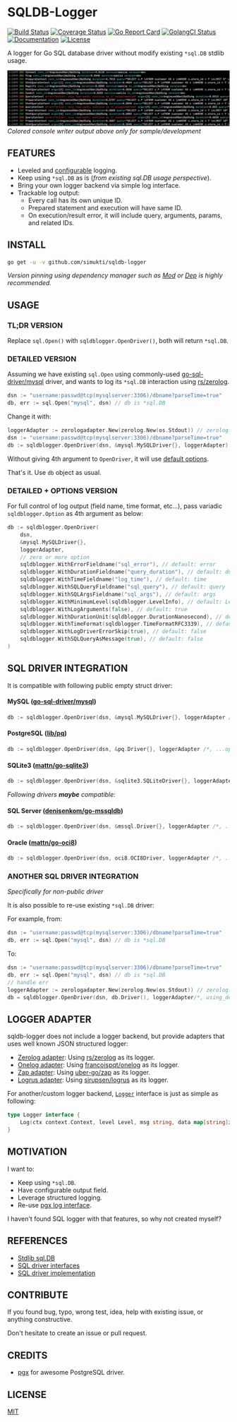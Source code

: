 # SQLDB-Logger

[![Build Status](https://travis-ci.com/simukti/sqldb-logger.svg)](https://travis-ci.com/simukti/sqldb-logger) [![Coverage Status](https://coveralls.io/repos/github/simukti/sqldb-logger/badge.svg)](https://coveralls.io/github/simukti/sqldb-logger) [![Go Report Card](https://goreportcard.com/badge/github.com/simukti/sqldb-logger)](https://goreportcard.com/report/github.com/simukti/sqldb-logger) [![GolangCI Status](https://golangci.com/badges/github.com/simukti/sqldb-logger.svg)](https://golangci.com/r/github.com/simukti/sqldb-logger) [![Documentation](https://godoc.org/github.com/simukti/sqldb-logger?status.svg)](http://godoc.org/github.com/simukti/sqldb-logger) [![License](http://img.shields.io/badge/license-MIT-blue.svg?style=flat)](https://raw.githubusercontent.com/simukti/sqldb-logger/master/LICENSE.txt)

A logger for Go SQL database driver without modify existing `*sql.DB` stdlib usage.

![shameless console output sample](./logadapter/zerologadapter/console.jpg?raw=true "go sql database logger output") 
_Colored console writer output above only for sample/development_

## FEATURES

- Leveled and [configurable](./options.go) logging.
- Keep using `*sql.DB` as is (_from existing sql.DB usage perspective_).
- Bring your own logger backend via simple log interface.
- Trackable log output:
    - Every call has its own unique ID.
    - Prepared statement and execution will have same ID.
    - On execution/result error, it will include query, arguments, params, and related IDs. 

## INSTALL

```bash
go get -u -v github.com/simukti/sqldb-logger
```

_Version pinning using dependency manager such as [Mod](https://github.com/golang/go/wiki/Modules) or [Dep](https://github.com/golang/dep) is highly recommended._

## USAGE

### TL;DR VERSION

Replace `sql.Open()` with `sqldblogger.OpenDriver()`, both will return `*sql.DB`.

### DETAILED VERSION

Assuming we have existing `sql.Open` using commonly-used [go-sql-driver/mysql](https://github.com/go-sql-driver/mysql) driver, 
and wants to log its `*sql.DB` interaction using [rs/zerolog](https://github.com/rs/zerolog).

```go
dsn := "username:passwd@tcp(mysqlserver:3306)/dbname?parseTime=true"
db, err := sql.Open("mysql", dsn) // db is *sql.DB
```

Change it with:

```go
loggerAdapter := zerologadapter.New(zerolog.New(os.Stdout)) // zerolog.New(zerolog.NewConsoleWriter()) // <-- for colored console
dsn := "username:passwd@tcp(mysqlserver:3306)/dbname?parseTime=true"
db := sqldblogger.OpenDriver(dsn, &mysql.MySQLDriver{}, loggerAdapter) // db is still *sql.DB
``` 

Without giving 4th argument to `OpenDriver`, it will use [default options](./options.go#L19-L29).

That's it. Use `db` object as usual.

### DETAILED + OPTIONS VERSION

For full control of log output (field name, time format, etc...), pass variadic `sqldblogger.Option` as 4th argument as below:

```go
db := sqldblogger.OpenDriver(
    dsn, 
    &mysql.MySQLDriver{}, 
    loggerAdapter,
    // zero or more option
    sqldblogger.WithErrorFieldname("sql_error"), // default: error
    sqldblogger.WithDurationFieldname("query_duration"), // default: duration
    sqldblogger.WithTimeFieldname("log_time"), // default: time
    sqldblogger.WithSQLQueryFieldname("sql_query"), // default: query
    sqldblogger.WithSQLArgsFieldname("sql_args"), // default: args
    sqldblogger.WithMinimumLevel(sqldblogger.LevelInfo), // default: LevelDebug
    sqldblogger.WithLogArguments(false), // default: true
    sqldblogger.WithDurationUnit(sqldblogger.DurationNanosecond), // default: millisecond
    sqldblogger.WithTimeFormat(sqldblogger.TimeFormatRFC3339), // default: unix timestamp
    sqldblogger.WithLogDriverErrorSkip(true), // default: false
    sqldblogger.WithSQLQueryAsMessage(true), // default: false
)
```

## SQL DRIVER INTEGRATION

It is compatible with following public empty struct driver: 

#### MySQL ([go-sql-driver/mysql](https://github.com/go-sql-driver/mysql))

```go
db := sqldblogger.OpenDriver(dsn, &mysql.MySQLDriver{}, loggerAdapter /*, ...options */)
```

#### PostgreSQL ([lib/pq](https://github.com/lib/pq))

```go
db := sqldblogger.OpenDriver(dsn, &pq.Driver{}, loggerAdapter /*, ...options */) 
```

#### SQLite3 ([mattn/go-sqlite3](https://github.com/mattn/go-sqlite3))

```go
db := sqldblogger.OpenDriver(dsn, &sqlite3.SQLiteDriver{}, loggerAdapter /*, ...options */)
```

_Following drivers **maybe** compatible:_ 

#### SQL Server ([denisenkom/go-mssqldb](https://github.com/denisenkom/go-mssqldb))

```go
db := sqldblogger.OpenDriver(dsn, &mssql.Driver{}, loggerAdapter /*, ...options */)
```

#### Oracle ([mattn/go-oci8](https://github.com/mattn/go-oci8))

```go
db := sqldblogger.OpenDriver(dsn, oci8.OCI8Driver, loggerAdapter /*, ...options */)
```

### ANOTHER SQL DRIVER INTEGRATION

_Specifically for non-public driver_
 
It is also possible to re-use existing `*sql.DB` driver:

For example, from:

```go
dsn := "username:passwd@tcp(mysqlserver:3306)/dbname?parseTime=true"
db, err := sql.Open("mysql", dsn) // db is *sql.DB
```

To:

```go
dsn := "username:passwd@tcp(mysqlserver:3306)/dbname?parseTime=true"
db, err := sql.Open("mysql", dsn) // db is *sql.DB
// handle err
loggerAdapter := zerologadapter.New(zerolog.New(os.Stdout)) // zerolog.New(zerolog.NewConsoleWriter()) // <-- for colored console
db = sqldblogger.OpenDriver(dsn, db.Driver(), loggerAdapter/*, using_default_options*/) // db is still *sql.DB
```

## LOGGER ADAPTER

sqldb-logger does not include a logger backend, but provide adapters that uses well known JSON structured logger:

- [Zerolog adapter](logadapter/zerologadapter): Using [rs/zerolog](https://github.com/rs/zerolog) as its logger.
- [Onelog adapter](logadapter/onelogadapter): Using [francoispqt/onelog](https://github.com/francoispqt/onelog) as its logger.
- [Zap adapter](logadapter/zapadapter): Using [uber-go/zap](https://github.com/uber-go/zap) as its logger.
- [Logrus adapter](logadapter/logrusadapter): Using [sirupsen/logrus](https://github.com/sirupsen/logrus) as its logger.

For another/custom logger backend, [`Logger`](./logger.go) interface is just as simple as following:

```go
type Logger interface {
	Log(ctx context.Context, level Level, msg string, data map[string]interface{})
}
``` 

## MOTIVATION

I want to:

- Keep using `*sql.DB`.
- Have configurable output field.
- Leverage structured logging.
- Re-use [pgx log interface](https://github.com/jackc/pgx/blob/f3a3ee1a0e5c8fc8991928bcd06fdbcd1ee9d05c/logger.go#L46-L49).

I haven't found SQL logger with that features, so why not created myself? 

## REFERENCES

- [Stdlib sql.DB](https://github.com/golang/go/blob/master/src/database/sql/sql.go)
- [SQL driver interfaces](https://github.com/golang/go/blob/master/src/database/sql/driver/driver.go)
- [SQL driver implementation](https://github.com/golang/go/wiki/SQLDrivers)

## CONTRIBUTE

If you found bug, typo, wrong test, idea, help with existing issue, or anything constructive.
 
Don't hesitate to create an issue or pull request.

## CREDITS

- [pgx](https://github.com/jackc/pgx) for awesome PostgreSQL driver.

## LICENSE

[MIT](./LICENSE.txt)